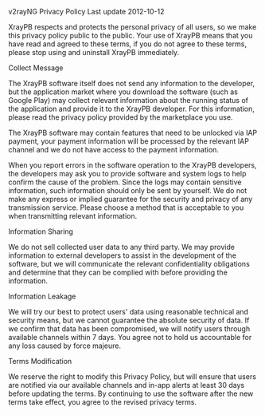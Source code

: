 v2rayNG Privacy Policy
Last update 2012-10-12

XrayPB respects and protects the personal privacy of all users, so we make this privacy policy public to the public. Your use of XrayPB means that you have read and agreed to these terms, if you do not agree to these terms, please stop using and uninstall XrayPB immediately.

Collect Message

The XrayPB software itself does not send any information to the developer, but the application market where you download the software (such as Google Play) may collect relevant information about the running status of the application and provide it to the XrayPB developer. For this information, please read the privacy policy provided by the marketplace you use.

The XrayPB software may contain features that need to be unlocked via IAP payment, your payment information will be processed by the relevant IAP channel and we do not have access to the payment information.

When you report errors in the software operation to the XrayPB developers, the developers may ask you to provide software and system logs to help confirm the cause of the problem. Since the logs may contain sensitive information, such information should only be sent by yourself. We do not make any express or implied guarantee for the security and privacy of any transmission service. Please choose a method that is acceptable to you when transmitting relevant information.

Information Sharing

We do not sell collected user data to any third party. We may provide information to external developers to assist in the development of the software, but we will communicate the relevant confidentiality obligations and determine that they can be complied with before providing the information.

Information Leakage

We will try our best to protect users' data using reasonable technical and security means, but we cannot guarantee the absolute security of data. If we confirm that data has been compromised, we will notify users through available channels within 7 days. You agree not to hold us accountable for any loss caused by force majeure.

Terms Modification

We reserve the right to modify this Privacy Policy, but will ensure that users are notified via our available channels and in-app alerts at least 30 days before updating the terms. By continuing to use the software after the new terms take effect, you agree to the revised privacy terms.
